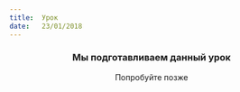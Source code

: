 ```yaml
---
title:  Урок
date:   23/01/2018
---
```


### <center>Мы подготавливаем данный урок</center>
<center>Попробуйте позже</center>
